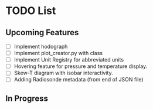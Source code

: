 # TODO List

## Upcoming Features
- [ ] Implement hodograph
- [ ] Implement plot_creator.py with class
- [ ] Implement Unit Registry for abbreviated units
- [ ] Hovering feature for pressure and temperature display.
- [ ] Skew-T diagram with isobar interactivity.
- [ ] Adding Radiosonde metadata (from end of JSON file)

## In Progress

